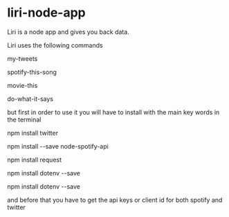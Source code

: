 # liri-node-app

Liri is a node app and gives you back data.

Liri uses the following commands

my-tweets

spotify-this-song

movie-this

do-what-it-says


but first in order to use it you will have to install with the main key words in the terminal


npm install twitter

npm install --save node-spotify-api

npm install request

npm install dotenv --save

npm install dotenv --save

and before that you have to get the api keys or client id for both spotify and twitter
